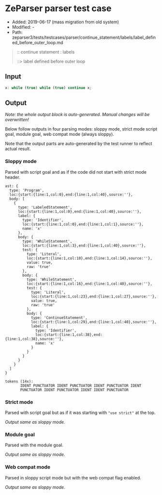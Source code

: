 # ZeParser parser test case

- Added: 2019-06-17 (mass migration from old system)
- Modified: -
- Path: zeparser3/tests/testcases/parser/continue_statement/labels/label_defined_before_outer_loop.md

> :: continue statement : labels
>
> ::> label defined before outer loop

## Input

`````js
x: while (true) while (true) continue x;
`````

## Output

_Note: the whole output block is auto-generated. Manual changes will be overwritten!_

Below follow outputs in four parsing modes: sloppy mode, strict mode script goal, module goal, web compat mode (always sloppy).

Note that the output parts are auto-generated by the test runner to reflect actual result.

### Sloppy mode

Parsed with script goal and as if the code did not start with strict mode header.

`````
ast: {
  type: 'Program',
  loc:{start:{line:1,col:0},end:{line:1,col:40},source:''},
  body: [
    {
      type: 'LabeledStatement',
      loc:{start:{line:1,col:0},end:{line:1,col:40},source:''},
      label: {
        type: 'Identifier',
        loc:{start:{line:1,col:0},end:{line:1,col:1},source:''},
        name: 'x'
      },
      body: {
        type: 'WhileStatement',
        loc:{start:{line:1,col:3},end:{line:1,col:40},source:''},
        test: {
          type: 'Literal',
          loc:{start:{line:1,col:10},end:{line:1,col:14},source:''},
          value: true,
          raw: 'true'
        },
        body: {
          type: 'WhileStatement',
          loc:{start:{line:1,col:16},end:{line:1,col:40},source:''},
          test: {
            type: 'Literal',
            loc:{start:{line:1,col:23},end:{line:1,col:27},source:''},
            value: true,
            raw: 'true'
          },
          body: {
            type: 'ContinueStatement',
            loc:{start:{line:1,col:29},end:{line:1,col:40},source:''},
            label: {
              type: 'Identifier',
              loc:{start:{line:1,col:38},end:{line:1,col:38},source:''},
              name: 'x'
            }
          }
        }
      }
    }
  ]
}

tokens (14x):
       IDENT PUNCTUATOR IDENT PUNCTUATOR IDENT PUNCTUATOR IDENT
       PUNCTUATOR IDENT PUNCTUATOR IDENT IDENT PUNCTUATOR
`````

### Strict mode

Parsed with script goal but as if it was starting with `"use strict"` at the top.

_Output same as sloppy mode._

### Module goal

Parsed with the module goal.

_Output same as sloppy mode._

### Web compat mode

Parsed in sloppy script mode but with the web compat flag enabled.

_Output same as sloppy mode._
